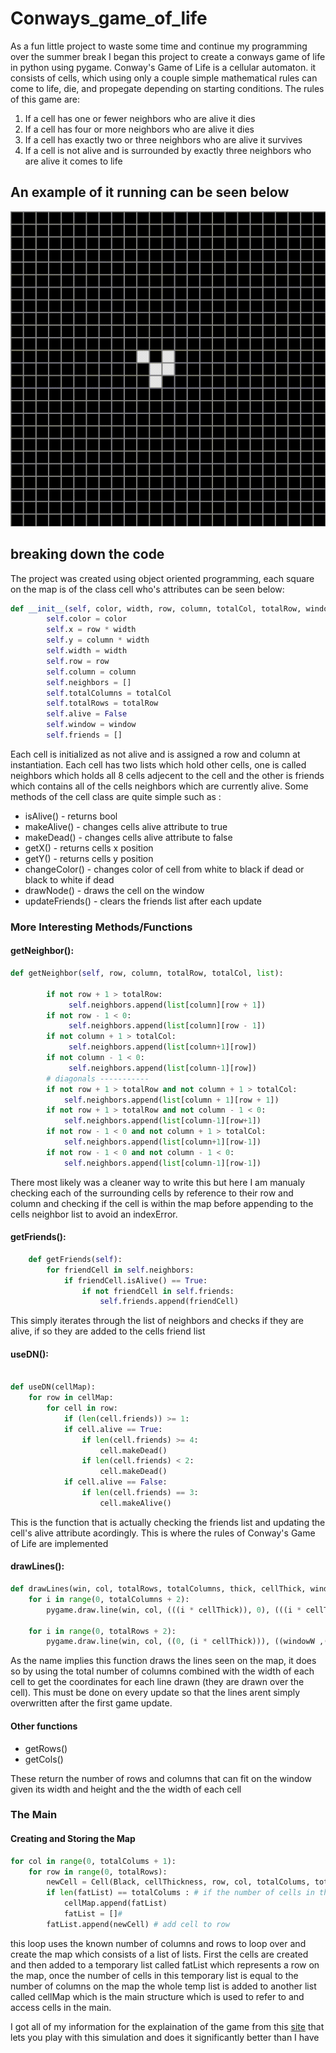 # Conways_game_of_life
As a fun little project to waste some time and continue my programming over the summer break I began this project to create a conways game of life in python using pygame.
Conway's Game of Life is a cellular automaton. it consists of cells, which using only a couple simple mathematical rules can come to life, die, and propegate depending on starting conditions.
The rules of this game are:
1. If a cell has one or fewer neighbors who are alive it dies
2. If a cell has four or more neighbors who are alive it dies
3. If a cell has exactly two or three neighbors who are alive it survives
4. If a cell is not alive and is surrounded by exactly three neighbors who are alive it comes to life
## An example of it running can be seen below
![](conwaysgame.gif)
## breaking down the code
The project was created using object oriented programming, each square on the map is of the class cell who's attributes can be seen below:
```python
def __init__(self, color, width, row, column, totalCol, totalRow, window):
        self.color = color
        self.x = row * width
        self.y = column * width
        self.width = width
        self.row = row
        self.column = column
        self.neighbors = []
        self.totalColumns = totalCol
        self.totalRows = totalRow
        self.alive = False
        self.window = window
        self.friends = []
```
Each cell is initialized as not alive and is assigned a row and column at instantiation. Each cell has two lists which hold other cells, one is called neighbors which holds all 8 cells adjecent to the cell and the other is friends which contains all of the cells neighbors which are currently alive.
Some methods of the cell class are quite simple such as :
- isAlive() - returns bool 
- makeAlive() - changes cells alive attribute to true
- makeDead() - changes cells alive attribute to false
- getX() - returns cells x position
- getY() - returns cells y position
- changeColor() - changes color of cell from white to black if dead or black to white if dead
- drawNode() - draws the cell on the window
- updateFriends() - clears the friends list after each update

### More Interesting Methods/Functions
#### getNeighbor():
```python
def getNeighbor(self, row, column, totalRow, totalCol, list):

        if not row + 1 > totalRow:
             self.neighbors.append(list[column][row + 1])           
        if not row - 1 < 0:
             self.neighbors.append(list[column][row - 1])
        if not column + 1 > totalCol:
             self.neighbors.append(list[column+1][row])
        if not column - 1 < 0:
             self.neighbors.append(list[column-1][row])
        # diagonals -----------
        if not row + 1 > totalRow and not column + 1 > totalCol:
            self.neighbors.append(list[column + 1][row + 1])
        if not row + 1 > totalRow and not column - 1 < 0:
            self.neighbors.append(list[column-1][row+1])
        if not row - 1 < 0 and not column + 1 > totalCol:
            self.neighbors.append(list[column+1][row-1])
        if not row - 1 < 0 and not column - 1 < 0:
            self.neighbors.append(list[column-1][row-1])
```
There most likely was a cleaner way to write this but here I am manualy checking each of the surrounding cells by reference to their row and column and checking if the cell is within the map before appending to the cells neighbor list to avoid an indexError.

#### getFriends():
```python
    def getFriends(self):
        for friendCell in self.neighbors:
            if friendCell.isAlive() == True:
                if not friendCell in self.friends:
                    self.friends.append(friendCell)
```
This simply iterates through the list of neighbors and checks if they are alive, if so they are added to the cells friend list

#### useDN():
```python

def useDN(cellMap):
    for row in cellMap:
        for cell in row:
            if (len(cell.friends)) >= 1:
            if cell.alive == True:
                if len(cell.friends) >= 4:
                    cell.makeDead()
                if len(cell.friends) < 2:
                    cell.makeDead()
            if cell.alive == False:
                if len(cell.friends) == 3:
                    cell.makeAlive()
```
This is the function that is actually checking the friends list and updating the cell's alive attribute acordingly. This is where the rules of Conway's Game of Life are implemented 

#### drawLines():
```python
def drawLines(win, col, totalRows, totalColumns, thick, cellThick, windowW, windowH):
    for i in range(0, totalColumns + 2):
        pygame.draw.line(win, col, (((i * cellThick)), 0), (((i * cellThick)), windowH), thick) # draws line from the cell's x co-ord to the bottom

    for i in range(0, totalRows + 2):
        pygame.draw.line(win, col, ((0, (i * cellThick))), ((windowW ,(i * cellThick))), thick) # draws line from the cell's y co-ord to the end of the screen

```
As the name implies this function draws the lines seen on the map, it does so by using the total number of columns combined with the width of each cell to get the coordinates for each line drawn (they are drawn over the cell). This must be done on every update so that the lines arent simply overwritten after the first game update.
#### Other functions
- getRows()
- getCols()

These return the number of rows and columns that can fit on the window given its width and height and the the width of each cell 
### The Main
#### Creating and Storing the Map
```python
for col in range(0, totalColums + 1):
    for row in range(0, totalRows):
        newCell = Cell(Black, cellThickness, row, col, totalColums, totalRows, window) # creates new cells
        if len(fatList) == totalColums : # if the number of cells in this list is equal to the width of the map, add list to cellmap and clear for next row
            cellMap.append(fatList)
            fatList = []# 
        fatList.append(newCell) # add cell to row
```
this loop uses the known number of columns and rows to loop over and create the map which consists of a list of lists. First the cells are created and then added to a temporary list called fatList which represents a row on the map, once the number of cells in this temporary list is equal to the number of columns on the map the whole temp list is added to another list called cellMap which is the main structure which is used to refer to and access cells in the main. 

I got all of my information for the explaination of the game from this [site](https://playgameoflife.com/) that lets you play with this simulation and does it significantly better than I have
